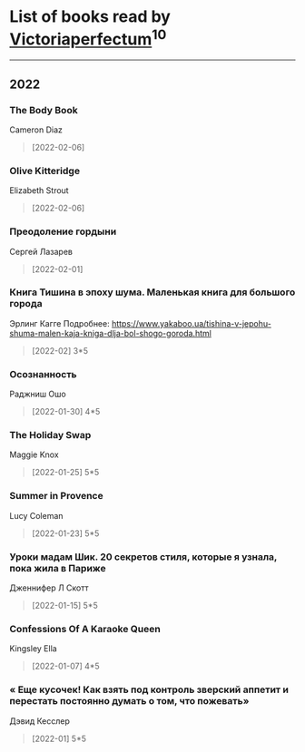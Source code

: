 # List of books read by [Victoriaperfectum](https://plus.google.com/u/0/117396356938980769291/)<sup>10</sup>
---

## 2022

### The Body Book
Cameron Diaz
> [2022-02-06] 


### Olive Kitteridge
Elizabeth Strout
> [2022-02-06] 


### Преодоление гордыни
Сергей Лазарев
> [2022-02-01] 


### Книга Тишина в эпоху шума. Маленькая книга для большого города
Эрлинг Кагге  Подробнее: https://www.yakaboo.ua/tishina-v-jepohu-shuma-malen-kaja-kniga-dlja-bol-shogo-goroda.html
> [2022-02] 3*5


### Осознанность
Раджниш Ошо
> [2022-01-30] 4*5


### The Holiday Swap
Maggie Knox
> [2022-01-25] 5*5


### Summer in Provence
Lucy Coleman
> [2022-01-23] 5*5


### Уроки мадам Шик. 20 секретов стиля, которые я узнала, пока жила в Париже
Дженнифер Л Скотт
> [2022-01-15] 5*5


### Confessions Of A Karaoke Queen
Kingsley Ella
> [2022-01-07] 4*5


### « Еще кусочек! Как взять под контроль зверский аппетит и перестать постоянно думать о том, что пожевать»
Дэвид Кесслер
> [2022-01] 5*5



